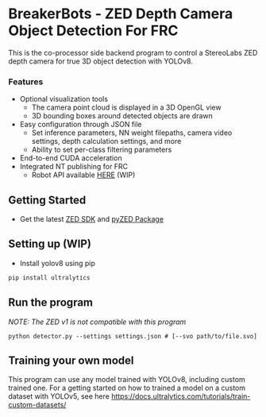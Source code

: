 # BreakerBots - ZED Depth Camera Object Detection For FRC

This is the co-processor side backend program to control a StereoLabs ZED depth camera for true 3D object detection with YOLOv8. 

### Features
 - Optional visualization tools 
    - The camera point cloud is displayed in a 3D OpenGL view
    - 3D bounding boxes around detected objects are drawn
 - Easy configuration through JSON file
    - Set inference parameters, NN weight filepaths, camera video settings, depth calculation settings, and more
    - Ability to set per-class filtering parameters
 - End-to-end CUDA acceleration
 - Integrated NT publishing for FRC
    - Robot API available [HERE]() (WIP)

## Getting Started
 - Get the latest [ZED SDK](https://www.stereolabs.com/developers/release/) and [pyZED Package](https://www.stereolabs.com/docs/app-development/python/install/)
## Setting up (WIP)

 - Install yolov8 using pip

```sh
pip install ultralytics
```

## Run the program

*NOTE: The ZED v1 is not compatible with this program*

```
python detector.py --settings settings.json # [--svo path/to/file.svo]
```

## Training your own model

This program can use any model trained with YOLOv8, including custom trained one. For a getting started on how to trained a model on a custom dataset with YOLOv5, see here https://docs.ultralytics.com/tutorials/train-custom-datasets/